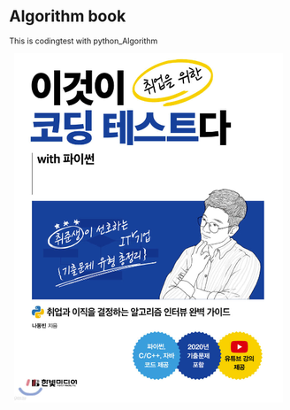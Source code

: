 # Algorithm book
This is codingtest with python_Algorithm
<p align="center">
 <img src = "./image.png">
</p>
